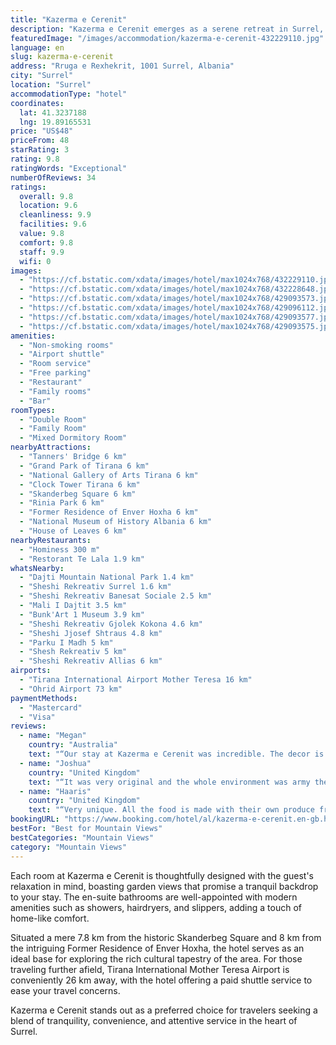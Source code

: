 ```yaml
---
title: "Kazerma e Cerenit"
description: "Kazerma e Cerenit emerges as a serene retreat in Surrel, located just a short drive from the Dajti Ekspres Cable Car."
featuredImage: "/images/accommodation/kazerma-e-cerenit-432229110.jpg"
language: en
slug: kazerma-e-cerenit
address: "Rruga e Rexhekrit, 1001 Surrel, Albania"
city: "Surrel"
location: "Surrel"
accommodationType: "hotel"
coordinates:
  lat: 41.3237188
  lng: 19.89165531
price: "US$48"
priceFrom: 48
starRating: 3
rating: 9.8
ratingWords: "Exceptional"
numberOfReviews: 34
ratings:
  overall: 9.8
  location: 9.6
  cleanliness: 9.9
  facilities: 9.6
  value: 9.8
  comfort: 9.8
  staff: 9.9
  wifi: 0
images:
  - "https://cf.bstatic.com/xdata/images/hotel/max1024x768/432229110.jpg?k=1096cb8eecc0fbfecc47363f3c4561bd9be47400e164b0b7f948a9eb98fc9aeb&o=&hp=1"
  - "https://cf.bstatic.com/xdata/images/hotel/max1024x768/432228648.jpg?k=494f5b114810b2c217e541eb9a08450387577a1501302c476594a1de48787992&o=&hp=1"
  - "https://cf.bstatic.com/xdata/images/hotel/max1024x768/429093573.jpg?k=9f8a018118f1286e39e65a72f0adb9ae75bc7b12b6d472b5ee2b82f8592ce576&o=&hp=1"
  - "https://cf.bstatic.com/xdata/images/hotel/max1024x768/429096112.jpg?k=d63ddfffb1b9eeb592d01bea5b89b1bf42e494cb0b381f68475e4bd32f8a079e&o=&hp=1"
  - "https://cf.bstatic.com/xdata/images/hotel/max1024x768/429093577.jpg?k=df67f9374d18c19a7110c30770093d718d08bd96ef28a3b1f2ee4092e9b55cf6&o=&hp=1"
  - "https://cf.bstatic.com/xdata/images/hotel/max1024x768/429093575.jpg?k=38c5c7365dba08bf866c1c106be700753c81f3d935300a29c474cc1ef9021d5f&o=&hp=1"
amenities:
  - "Non-smoking rooms"
  - "Airport shuttle"
  - "Room service"
  - "Free parking"
  - "Restaurant"
  - "Family rooms"
  - "Bar"
roomTypes:
  - "Double Room"
  - "Family Room"
  - "Mixed Dormitory Room"
nearbyAttractions:
  - "Tanners' Bridge 6 km"
  - "Grand Park of Tirana 6 km"
  - "National Gallery of Arts Tirana 6 km"
  - "Clock Tower Tirana 6 km"
  - "Skanderbeg Square 6 km"
  - "Rinia Park 6 km"
  - "Former Residence of Enver Hoxha 6 km"
  - "National Museum of History Albania 6 km"
  - "House of Leaves 6 km"
nearbyRestaurants:
  - "Hominess 300 m"
  - "Restorant Te Lala 1.9 km"
whatsNearby:
  - "Dajti Mountain National Park 1.4 km"
  - "Sheshi Rekreativ Surrel 1.6 km"
  - "Sheshi Rekreativ Banesat Sociale 2.5 km"
  - "Mali I Dajtit 3.5 km"
  - "Bunk'Art 1 Museum 3.9 km"
  - "Sheshi Rekreativ Gjolek Kokona 4.6 km"
  - "Sheshi Jjosef Shtraus 4.8 km"
  - "Parku I Madh 5 km"
  - "Shesh Rekreativ 5 km"
  - "Sheshi Rekreativ Allias 6 km"
airports:
  - "Tirana International Airport Mother Teresa 16 km"
  - "Ohrid Airport 73 km"
paymentMethods:
  - "Mastercard"
  - "Visa"
reviews:
  - name: "Megan"
    country: "Australia"
    text: "“Our stay at Kazerma e Cerenit was incredible. The decor is quirky and stylish, the staff are PHENOMENAL, and make sure you eat at the restaurant - dinner and breakfast are amazing!”"
  - name: "Joshua"
    country: "United Kingdom"
    text: "“It was very original and the whole environment was army themed and was absolutely great! The staff was very friendly and it is something everyone should experience!”"
  - name: "Haaris"
    country: "United Kingdom"
    text: "“Very unique. All the food is made with their own produce from herbs and vegetables to meats and cheeses.”"
bookingURL: "https://www.booking.com/hotel/al/kazerma-e-cerenit.en-gb.html?aid=8035640"
bestFor: "Best for Mountain Views"
bestCategories: "Mountain Views"
category: "Mountain Views"
---
```


Each room at Kazerma e Cerenit is thoughtfully designed with the guest's relaxation in mind, boasting garden views that promise a tranquil backdrop to your stay. The en-suite bathrooms are well-appointed with modern amenities such as showers, hairdryers, and slippers, adding a touch of home-like comfort.

Situated a mere 7.8 km from the historic Skanderbeg Square and 8 km from the intriguing Former Residence of Enver Hoxha, the hotel serves as an ideal base for exploring the rich cultural tapestry of the area. For those traveling further afield, Tirana International Mother Teresa Airport is conveniently 26 km away, with the hotel offering a paid shuttle service to ease your travel concerns.

Kazerma e Cerenit stands out as a preferred choice for travelers seeking a blend of tranquility, convenience, and attentive service in the heart of Surrel.